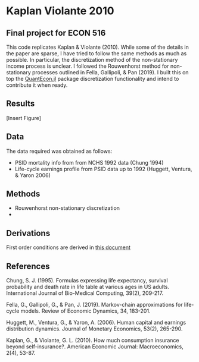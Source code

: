 # Kaplan Violante 2010
## Final project for ECON 516

This code replicates Kaplan & Violante (2010). While some of the details in the paper are sparse, I have tried to follow the same methods as much as possible. In particular, the discretization method of the non-stationary income process is unclear. I followed the Rouwenhorst method for non-stationary processes outlined in Fella, Gallipoli, & Pan (2019). I built this on top the [QuantEcon.jl](https://github.com/QuantEcon/QuantEcon.jl) package discretization functionality and intend to contribute it when ready.

## Results
[Insert Figure]

## Data
The data required was obtained as follows:
* PSID mortality info from from NCHS 1992 data (Chung 1994)
* Life-cycle earnings profile from PSID data up to 1992 (Huggett, Ventura, & Yaron 2006)

## Methods
* Rouwenhorst non-stationary discretization
*

## Derivations
First order conditions are derived in [this document](https://github.com/alpeters/KaplanViolante2010/blob/master/docs/KV2010.pdf)



## References
Chung, S. J. (1995). Formulas expressing life expectancy, survival probability and death rate in life table at various ages in US adults. International Journal of Bio-Medical Computing, 39(2), 209-217.

Fella, G., Gallipoli, G., & Pan, J. (2019). Markov-chain approximations for life-cycle models. Review of Economic Dynamics, 34, 183-201.

Huggett, M., Ventura, G., & Yaron, A. (2006). Human capital and earnings distribution dynamics. Journal of Monetary Economics, 53(2), 265-290.

Kaplan, G., & Violante, G. L. (2010). How much consumption insurance beyond self-insurance?. American Economic Journal: Macroeconomics, 2(4), 53-87.
